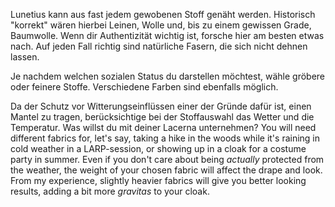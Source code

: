 Lunetius kann aus fast jedem gewobenen Stoff genäht werden. Historisch "korrekt" wären hierbei Leinen, Wolle und, bis zu einem gewissen Grade, Baumwolle. Wenn dir Authentizität wichtig ist, forsche hier am besten etwas nach. Auf jeden Fall richtig sind natürliche Fasern, die sich nicht dehnen lassen.

Je nachdem welchen sozialen Status du darstellen möchtest, wähle gröbere oder feinere Stoffe. Verschiedene Farben sind ebenfalls möglich.

Da der Schutz vor Witterungseinflüssen einer der Gründe dafür ist, einen Mantel zu tragen, berücksichtige bei der Stoffauswahl das Wetter und die Temperatur. Was willst du mit deiner Lacerna unternehmen? You will need different fabrics for, let's say, taking a hike in the woods while it's raining in cold weather in a LARP-session, or showing up in a cloak for a costume party in summer. Even if you don't care about being *actually* protected from the weather, the weight of your chosen fabric will affect the drape and look. From my experience, slightly heavier fabrics will give you better looking results, adding a bit more *gravitas* to your cloak.
